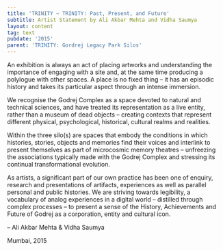 ```yaml
---
title: 'TRINITY ~ TRINITY: Past, Present, and Future'
subtitle: Artist Statement by Ali Akbar Mehta and Vidha Saumya
layout: content
tag: text
pubdate: '2015'
parent: 'TRINITY: Gordrej Legacy Park Silos'
---
```

An exhibition is always an act of placing artworks and understanding the
importance of engaging with a site and, at the same time producing a polylogue
with other spaces. A place is no fixed thing – it has an episodic history and
takes its particular aspect through an intense immersion.

We recognise the Godrej Complex as a space devoted to natural and technical sciences, and have treated its representation as a live entity, rather than a museum of dead objects – creating contexts that represent different physical, psychological, historical, cultural realms and realities.

Within the three silo(s) are spaces that embody the conditions in which histories, stories, objects and memories find their voices and interlink to present themselves as part of microcosmic memory theatres – unfreezing the associations typically made with the Godrej Complex and stressing its continual transformational evolution.

As artists, a significant part of our own practice has been one of enquiry, research and presentations of artifacts, experiences as well as parallel personal and public histories. We are striving towards legibility, a vocabulary of analog experiences in a digital world – distilled through complex processes – to present a sense of the History, Achievements and Future of Godrej as a corporation, entity and cultural icon.


– Ali Akbar Mehta & Vidha Saumya

Mumbai, 2015
